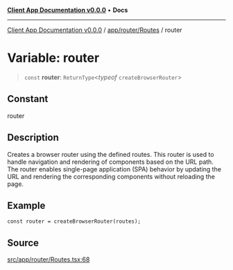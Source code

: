 [**Client App Documentation v0.0.0**](../../../../README.md) • **Docs**

***

[Client App Documentation v0.0.0](../../../../README.md) / [app/router/Routes](../README.md) / router

# Variable: router

> `const` **router**: `ReturnType`\<*typeof* `createBrowserRouter`\>

## Constant

router

## Description

Creates a browser router using the defined routes.
This router is used to handle navigation and rendering of components based on the URL path.
The router enables single-page application (SPA) behavior by updating the URL and rendering the corresponding components without reloading the page.

## Example

```tsx
const router = createBrowserRouter(routes);
```

## Source

[src/app/router/Routes.tsx:68](https://github.com/jimmykurian/Reactivities/blob/5706c36bcf0d6b31b6711b289307934f1dd8355e/client-app/src/app/router/Routes.tsx#L68)
